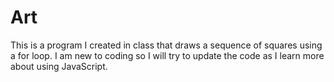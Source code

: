 # Art
This is a program I created in class that draws a sequence of squares using a for loop. I am new to coding so I will try to update the code as I learn more about using JavaScript. 
